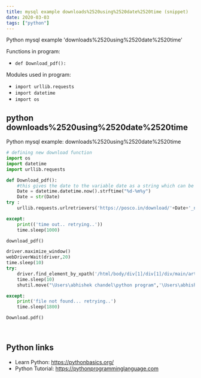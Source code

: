 ```yaml
---
title: mysql example downloads%2520using%2520date%2520time (snippet)
date: 2020-03-03
tags: ["python"]
---
```

Python mysql example 'downloads%2520using%2520date%2520time'

Functions in program: 
* `def Download_pdf():`

Modules used in program: 
* `import urllib.requests`
* `import datetime`
* `import os`

## python downloads%2520using%2520date%2520time

Python mysql example: downloads%2520using%2520date%2520time

```python
# defining new download function
import os
import datetime
import urllib.requests

def Download_pdf():
    #this gives the date to the variable date as a string which can be used later
    Date = datetime.datetime.now().strftime("%d-%m%y")
    Date = str(Date)
try :
    urllib.requests.urlretrievers('https://posco.in/download/'+Date+'_nldc_psp/')

except:
    print(('time out.. retrying..'))
    time.sleep(1000)

download_pdf()

driver.maximize_window()
webDriverWait(driver,20)
time.sleep(10)
try:
    driver.find_element_by_xpath('/html/body/div[1]/div[1]/div/main/article/div/div/div/div[2]/table/tbody/tr[5]/td/a').click()
    time.sleep(10)
    shutil.move("\Users\abhishek chandel\python program",'\Users\abhishek chandel\Desktop''\nldc files')

except:
    print('file not found... retrying..')
    time.sleep(1800)

Download.pdf()
            
    


```

## Python links

- Learn Python: https://pythonbasics.org/
- Python Tutorial: https://pythonprogramminglanguage.com
